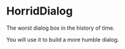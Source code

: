 # HorridDialog
The worst dialog box in the history of time.

You will use it to build a more humble dialog.
